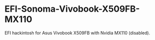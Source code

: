 # EFI-Sonoma-Vivobook-X509FB-MX110
EFI hackintosh for Asus Vivobook X509FB with Nvidia MX110 (disabled).

